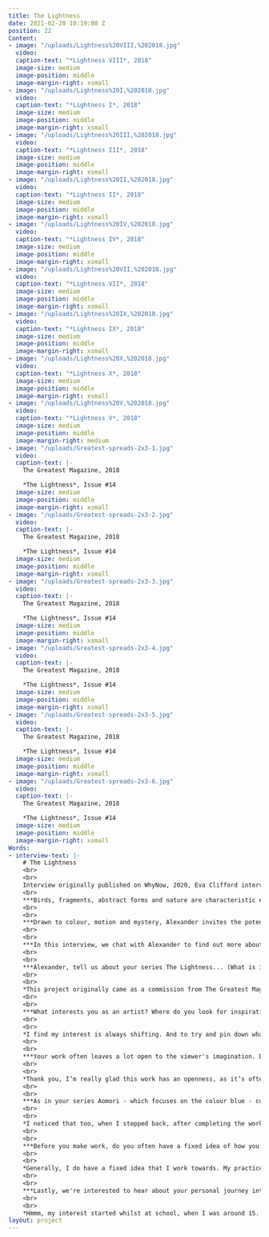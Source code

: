 ```yaml
---
title: The Lightness
date: 2021-02-20 10:19:00 Z
position: 22
Content:
- image: "/uploads/Lightness%20VIII,%202018.jpg"
  video: 
  caption-text: "*Lightness VIII*, 2018"
  image-size: medium
  image-position: middle
  image-margin-right: xsmall
- image: "/uploads/Lightness%20I,%202018.jpg"
  video: 
  caption-text: "*Lightness I*, 2018"
  image-size: medium
  image-position: middle
  image-margin-right: xsmall
- image: "/uploads/Lightness%20III,%202018.jpg"
  video: 
  caption-text: "*Lightness III*, 2018"
  image-size: medium
  image-position: middle
  image-margin-right: xsmall
- image: "/uploads/Lightness%20II,%202018.jpg"
  video: 
  caption-text: "*Lightness II*, 2018"
  image-size: medium
  image-position: middle
  image-margin-right: xsmall
- image: "/uploads/Lightness%20IV,%202018.jpg"
  video: 
  caption-text: "*Lightness IV*, 2018"
  image-size: medium
  image-position: middle
  image-margin-right: xsmall
- image: "/uploads/Lightness%20VII,%202018.jpg"
  video: 
  caption-text: "*Lightness VII*, 2018"
  image-size: medium
  image-position: middle
  image-margin-right: xsmall
- image: "/uploads/Lightness%20IX,%202018.jpg"
  video: 
  caption-text: "*Lightness IX*, 2018"
  image-size: medium
  image-position: middle
  image-margin-right: xsmall
- image: "/uploads/Lightness%20X,%202018.jpg"
  video: 
  caption-text: "*Lightness X*, 2018"
  image-size: medium
  image-position: middle
  image-margin-right: xsmall
- image: "/uploads/Lightness%20V,%202018.jpg"
  video: 
  caption-text: "*Lightness V*, 2018"
  image-size: medium
  image-position: middle
  image-margin-right: medium
- image: "/uploads/Greatest-spreads-2x3-1.jpg"
  video: 
  caption-text: |-
    The Greatest Magazine, 2018

    *The Lightness*, Issue #14
  image-size: medium
  image-position: middle
  image-margin-right: xsmall
- image: "/uploads/Greatest-spreads-2x3-2.jpg"
  video: 
  caption-text: |-
    The Greatest Magazine, 2018

    *The Lightness*, Issue #14
  image-size: medium
  image-position: middle
  image-margin-right: xsmall
- image: "/uploads/Greatest-spreads-2x3-3.jpg"
  video: 
  caption-text: |-
    The Greatest Magazine, 2018

    *The Lightness*, Issue #14
  image-size: medium
  image-position: middle
  image-margin-right: xsmall
- image: "/uploads/Greatest-spreads-2x3-4.jpg"
  video: 
  caption-text: |-
    The Greatest Magazine, 2018

    *The Lightness*, Issue #14
  image-size: medium
  image-position: middle
  image-margin-right: xsmall
- image: "/uploads/Greatest-spreads-2x3-5.jpg"
  video: 
  caption-text: |-
    The Greatest Magazine, 2018

    *The Lightness*, Issue #14
  image-size: medium
  image-position: middle
  image-margin-right: xsmall
- image: "/uploads/Greatest-spreads-2x3-6.jpg"
  video: 
  caption-text: |-
    The Greatest Magazine, 2018

    *The Lightness*, Issue #14
  image-size: medium
  image-position: middle
  image-margin-right: xsmall
Words:
- interview-text: |-
    # The Lightness
    <br>
    <br>
    Interview originally published on WhyNow, 2020, Eva Clifford interviews Alexander Mourant:<br>
    <br>
    ***Birds, fragments, abstract forms and nature are characteristic elements of Alexander Mourant’s work and they appear throughout this project, as he investigates the nature of weight / weightlessness in photographs.***
    <br>
    <br>
    ***Drawn to colour, motion and mystery, Alexander invites the potential for limitless narratives to emerge from his pictures.  While his previous project Aomori was an exploration into the colour blue in Japan’s ancestral forests, this commissioned series gravitates towards the colour green.***
    <br>
    <br>
    ***In this interview, we chat with Alexander to find out more about his influences and his creative process.***
    <br>
    <br>
    ***Alexander, tell us about your series The Lightness... (What is it about, how did the idea come about, how/ where were the images taken...)***
    <br>
    <br>
    *This project originally came as a commission from The Greatest Magazine. The theme was, coincidentally, The Lightness, which I found to be an extremely open brief, allowing for both freedom and experimentation. Fortunately, at the time, I had just finished The Unbearable Lightness of Being by Milan Kundera; I remember this book had a great impression on me, and influenced the direction of my work. The pictures were made in various parks around London, and the process felt very intuitive. I was drawn towards form and movement; and, as I reflect on it now, the work seems to investigate the nature of weight, or weightlessness in photographs.*
    <br>
    <br>
    ***What interests you as an artist? Where do you look for inspiration?***
    <br>
    <br>
    *I find my interest is always shifting. And to try and pin down what it is seems like an impossible task; it’s down to the artwork to suggest this. Maybe it’s best to say what doesn’t interest me: anything that’s didactic; anything that shouts; anything that doesn’t think; anything that doesn’t feel. I guess I’m interested in something fundamental, or essential, which I’ve never before realised, until I’m making the work. In terms of inspiration, I’ve found artists who aren’t in my field to be the most stimulating; and writing, writing is everything.
    <br>
    <br>
    ***Your work often leaves a lot open to the viewer's imagination. Did you make this work with a particular narrative in mind, or are metaphor and mystery always your intention?***
    <br>
    <br>
    *Thank you, I’m really glad this work has an openness, as it’s often very hard to keep work open. It’s hard not to control and stifle the work. However, this project, and my work on the whole, always explores specific narratives. They are narratives which grow, nurture and support each other, like a symbiotic relationship. I do really dislike work which just relies on the nature of mystery, or pure subjectivity, as its reasoning, or justification. Not that a work needs justification. It just feels like such a one-liner. And it's also quite lazy. If I wanted to see and engage with work on just that level, I’d google a random word. Anyway, I feel like I’ve been ranting here. I was interested in the body; the body as both a literal object, ageing through time, and a metaphysical body, of fullness and emptiness.*
    <br>
    <br>
    ***As in your series Aomori - which focuses on the colour blue - colour has a strong significance in your work. In this series, green is the dominant colour. Was there any special reason behind this?***
    <br>
    <br>
    *I noticed that too, when I stepped back, after completing the work. You might be disappointed to hear, that unlike Aomori, I didn’t have a specific reasoning for the colour. And maybe that’s a failure. But again, I think this leads into a more intuitive way of making photographs. Aomori had a set of parameters, or rules, so to speak, like a game. And this game, which instructs them (the photographs), on who or what to be, can sometimes become frustrating. Whereas the photographs in The Lightness, emerged, as most images should, in a way that most suits them. I feel as the maker, you often get a sense of how an image would like to carry itself. Perhaps, they gravitated towards each other, towards green, as they were made in quick succession. They came from the same place; one after the other. Like tones, or moods, they built upon each other, to make an aroma, or a totality of the* ***thing***. *And the* ***thing*** *we arrive at is The Lightness.*
    <br>
    <br>
    ***Before you make work, do you often have a fixed idea of how you want a photo to look, or is your artistic process more spontaneous?***
    <br>
    <br>
    *Generally, I do have a fixed idea that I work towards. My practice is not spontaneous. Although, I may be contradicting myself, as I just proposed a way of making which suggests* ***the image approaches me***. *Let’s put that idea aside, as The Lightness is unique in that respect, and that’s the purpose of a creative commission, to work in a way which you wouldn’t normally—well, that’s how I utilise them. Anyway, because I’m very conceptually driven, I construct the entire work, in my head: how it should look, feel and exist. My work often goes through a rigorous process of ticking boxes, or meeting requirements, before I make it. It has to work on many levels before I decide to produce it. And that’s a hard thing to do. Having said that, I try to stay open to unforeseen happenings within the process.*
    <br>
    <br>
    ***Lastly, we're interested to hear about your personal journey into photography. Can you remember the first time a photograph had an impact on you?***
    <br>
    <br>
    *Hmmm, my interest started whilst at school, when I was around 15. We had a photography club, on Wednesday afternoons, and I started taking pictures of mundane and everyday things. It was an interest which just grew naturally from there. Now it’s crazy to think of how much I’ve learnt. I don’t think I had an experience of seeing a famous photograph, and being moved to such an extent, that I needed to replicate it, or take pictures because of it. I think photography just attracts some people.*
layout: project
---
```


